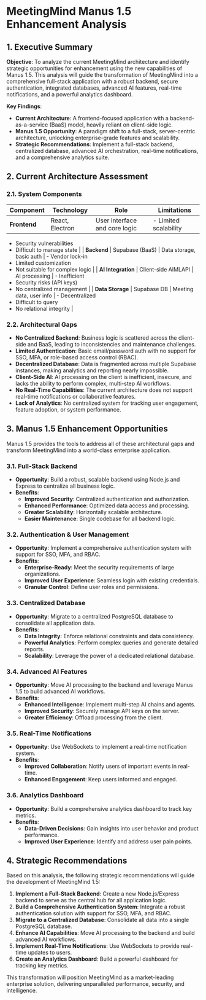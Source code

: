 # MeetingMind Manus 1.5 Enhancement Analysis

## 1. Executive Summary

**Objective**: To analyze the current MeetingMind architecture and identify strategic opportunities for enhancement using the new capabilities of Manus 1.5. This analysis will guide the transformation of MeetingMind into a comprehensive full-stack application with a robust backend, secure authentication, integrated databases, advanced AI features, real-time notifications, and a powerful analytics dashboard.

**Key Findings**:
- **Current Architecture**: A frontend-focused application with a backend-as-a-service (BaaS) model, heavily reliant on client-side logic.
- **Manus 1.5 Opportunity**: A paradigm shift to a full-stack, server-centric architecture, unlocking enterprise-grade features and scalability.
- **Strategic Recommendations**: Implement a full-stack backend, centralized database, advanced AI orchestration, real-time notifications, and a comprehensive analytics suite.

## 2. Current Architecture Assessment

### 2.1. System Components

| Component | Technology | Role | Limitations |
|---|---|---|---|
| **Frontend** | React, Electron | User interface and core logic | - Limited scalability
- Security vulnerabilities
- Difficult to manage state |
| **Backend** | Supabase (BaaS) | Data storage, basic auth | - Vendor lock-in
- Limited customization
- Not suitable for complex logic |
| **AI Integration** | Client-side AIMLAPI | AI processing | - Inefficient
- Security risks (API keys)
- No centralized management |
| **Data Storage** | Supabase DB | Meeting data, user info | - Decentralized
- Difficult to query
- No relational integrity |

### 2.2. Architectural Gaps

- **No Centralized Backend**: Business logic is scattered across the client-side and BaaS, leading to inconsistencies and maintenance challenges.
- **Limited Authentication**: Basic email/password auth with no support for SSO, MFA, or role-based access control (RBAC).
- **Decentralized Database**: Data is fragmented across multiple Supabase instances, making analytics and reporting nearly impossible.
- **Client-Side AI**: AI processing on the client is inefficient, insecure, and lacks the ability to perform complex, multi-step AI workflows.
- **No Real-Time Capabilities**: The current architecture does not support real-time notifications or collaborative features.
- **Lack of Analytics**: No centralized system for tracking user engagement, feature adoption, or system performance.

## 3. Manus 1.5 Enhancement Opportunities

Manus 1.5 provides the tools to address all of these architectural gaps and transform MeetingMind into a world-class enterprise application.

### 3.1. Full-Stack Backend

- **Opportunity**: Build a robust, scalable backend using Node.js and Express to centralize all business logic.
- **Benefits**:
  - **Improved Security**: Centralized authentication and authorization.
  - **Enhanced Performance**: Optimized data access and processing.
  - **Greater Scalability**: Horizontally scalable architecture.
  - **Easier Maintenance**: Single codebase for all backend logic.

### 3.2. Authentication & User Management

- **Opportunity**: Implement a comprehensive authentication system with support for SSO, MFA, and RBAC.
- **Benefits**:
  - **Enterprise-Ready**: Meet the security requirements of large organizations.
  - **Improved User Experience**: Seamless login with existing credentials.
  - **Granular Control**: Define user roles and permissions.

### 3.3. Centralized Database

- **Opportunity**: Migrate to a centralized PostgreSQL database to consolidate all application data.
- **Benefits**:
  - **Data Integrity**: Enforce relational constraints and data consistency.
  - **Powerful Analytics**: Perform complex queries and generate detailed reports.
  - **Scalability**: Leverage the power of a dedicated relational database.

### 3.4. Advanced AI Features

- **Opportunity**: Move AI processing to the backend and leverage Manus 1.5 to build advanced AI workflows.
- **Benefits**:
  - **Enhanced Intelligence**: Implement multi-step AI chains and agents.
  - **Improved Security**: Securely manage API keys on the server.
  - **Greater Efficiency**: Offload processing from the client.

### 3.5. Real-Time Notifications

- **Opportunity**: Use WebSockets to implement a real-time notification system.
- **Benefits**:
  - **Improved Collaboration**: Notify users of important events in real-time.
  - **Enhanced Engagement**: Keep users informed and engaged.

### 3.6. Analytics Dashboard

- **Opportunity**: Build a comprehensive analytics dashboard to track key metrics.
- **Benefits**:
  - **Data-Driven Decisions**: Gain insights into user behavior and product performance.
  - **Improved User Experience**: Identify and address user pain points.

## 4. Strategic Recommendations

Based on this analysis, the following strategic recommendations will guide the development of MeetingMind 1.5:

1.  **Implement a Full-Stack Backend**: Create a new Node.js/Express backend to serve as the central hub for all application logic.
2.  **Build a Comprehensive Authentication System**: Integrate a robust authentication solution with support for SSO, MFA, and RBAC.
3.  **Migrate to a Centralized Database**: Consolidate all data into a single PostgreSQL database.
4.  **Enhance AI Capabilities**: Move AI processing to the backend and build advanced AI workflows.
5.  **Implement Real-Time Notifications**: Use WebSockets to provide real-time updates to users.
6.  **Create an Analytics Dashboard**: Build a powerful dashboard for tracking key metrics.

This transformation will position MeetingMind as a market-leading enterprise solution, delivering unparalleled performance, security, and intelligence.

